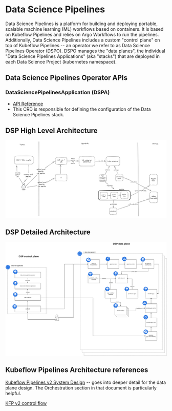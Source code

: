 # Data Science Pipelines

Data Science Pipelines is a platform for building and deploying portable, scalable machine learning (ML) workflows based on containers. It is based on Kubeflow Pipelines and relies on Argo Workflows to run the pipelines. Additionally, Data Science Pipelines includes a custom "control plane" on top of Kubeflow Pipelines -- an operator we refer to as Data Science Pipelines Operator (DSPO). DSPO manages the "data planes", the individual "Data Science Pipelines Applications" (aka "stacks") that are deployed in each Data Science Project (kubernetes namespace).

## Data Science Pipelines Operator APIs

### DataSciencePipelinesApplication (DSPA)

* [API Reference](https://github.com/opendatahub-io/data-science-pipelines-operator/blob/main/api/v1alpha1/dspipeline_types.go)
* This CRD is responsible for defining the configuration of the Data Science Pipelines stack.

## DSP High Level Architecture
![DSP High Level Architecture](./dsp-v2-high-level-architecture.png)

## DSP Detailed Architecture
![DSP Detailed Architecture](./dsp-v2-architecture.drawio.png)

## Kubeflow Pipelines Architecture references

[Kubeflow Pipelines v2 System Design](https://docs.google.com/document/d/1fHU29oScMEKPttDA1Th1ibImAKsFVVt2Ynr4ZME05i0/edit) -- goes into deeper detail for the data plane design. The Orchestration section in that document is particularly helpful.

[KFP v2 control flow](https://docs.google.com/document/d/1TZeZtxwPzAImIu8Jk_e-4otSx467Ckf0smNe7JbPReE/edit)
